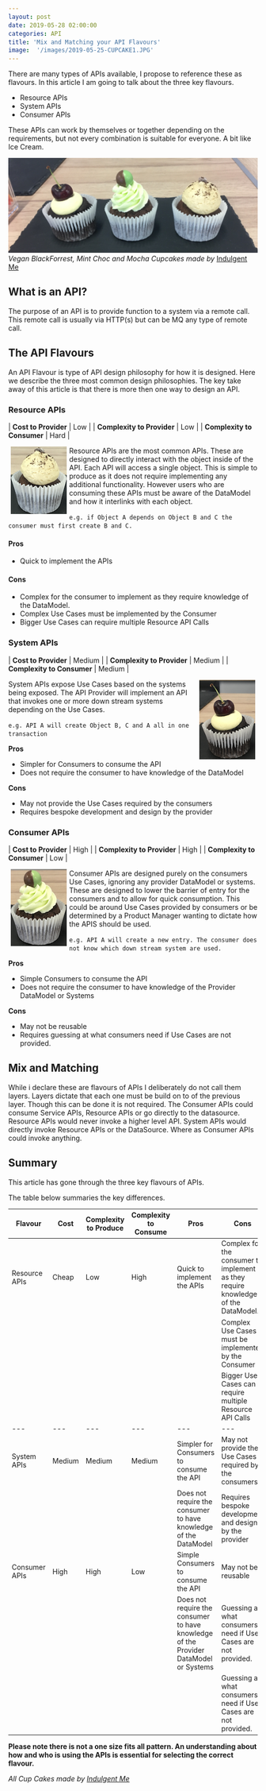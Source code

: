 ```yaml
---
layout: post
date: 2019-05-28 02:00:00
categories: API
title: 'Mix and Matching your API Flavours'
image:  '/images/2019-05-25-CUPCAKE1.JPG'
---
```


There are many types of APIs available, I propose to reference these as flavours. In this article I am going to talk about the three key flavours.  

* Resource APIs
* System APIs
* Consumer APIs

These APIs can work by themselves or together depending on the requirements, but not every combination is suitable for everyone. A bit like Ice Cream.

![](/images/2019-05-25-CUPCAKE1.JPG)
*Vegan BlackForrest, Mint Choc and Mocha Cupcakes made by* [Indulgent Me](https://www.facebook.com/indulgentme/)

## What is an API?

The purpose of an API is to provide function to a system via a remote call. This remote call is usually via HTTP(s) but can be MQ any type of remote call.

## The API Flavours

An API Flavour is type of API design philosophy for how it is designed. Here we describe the three most common design philosophies. The key take away of this article is that there is more then one way to design an API.


### Resource APIs

| **Cost to Provider** | Low |
| **Complexity to Provider** | Low |
| **Complexity to Consumer** | Hard |

<span style="float:left; margin-right:5px; margin-left:5px"> <img src="/images/2019-05-25-cupcake1.png" /></span>

Resource APIs are the most common APIs. These are designed to directly interact with the object inside of the API. Each API will access a single object. This is simple to produce as it does not require implementing any additional functionality. However users who are consuming these APIs must be aware of the DataModel and how it interlinks with each object.

`e.g. if Object A depends on Object B and C the consumer must first create B and C.`

#### Pros
* Quick to implement the APIs

#### Cons
* Complex for the consumer to implement as they require knowledge of the DataModel.
* Complex Use Cases must be implemented by the Consumer
* Bigger Use Cases can require multiple Resource API Calls


### System APIs

| **Cost to Provider** | Medium |
| **Complexity to Provider** | Medium |
| **Complexity to Consumer** | Medium |

<span style="float:right; margin-right:5px; margin-left:5px"> <img src="/images/2019-05-25-cupcake2.png" /></span>

System APIs expose Use Cases based on the systems being exposed. The API Provider will implement an API that invokes one or more down stream systems depending on the Use Cases.

`e.g. API A will create Object B, C and A all in one transaction`

**Pros**
* Simpler for Consumers to consume the API
* Does not require the  consumer to have knowledge of the DataModel

**Cons**
* May not provide the Use Cases required by the consumers
* Requires bespoke development and design by the provider

### Consumer APIs

| **Cost to Provider** | High |
| **Complexity to Provider** | High |
| **Complexity to Consumer** | Low |

<span style="float:left; margin-right:5px; margin-left:5px"> <img src="/images/2019-05-25-cupcake3.png" /></span>

Consumer APIs are designed purely on the consumers Use Cases, ignoring any provider DataModel or systems. These are designed to lower the barrier of entry for the consumers and to allow for quick consumption. This could be around Use Cases provided by consumers or be determined by a Product Manager wanting to dictate how the APIS should be used.

`e.g. API A will create a new entry. The consumer does not know which down stream system are used.`

**Pros**
* Simple Consumers to consume the API
* Does not require the  consumer to have knowledge of the Provider DataModel or Systems

**Cons**
* May not be reusable
* Requires guessing at what consumers need if Use Cases are not provided.


## Mix and Matching

While i declare these are flavours of APIs I deliberately do not call them layers. Layers dictate that each one must be build on to of the previous layer. Though this can be done it is not required. The Consumer APIs could consume Service APIs, Resource APIs or go directly to the datasource.  Resource APIs would never invoke a higher level API. System APIs would directly invoke Resource APIs or the DataSource. Where as Consumer APIs could invoke anything.

## Summary

This article has gone through the three key flavours of APIs.

The table below summaries the key differences.


| Flavour  | Cost | Complexity to Produce | Complexity to Consume | Pros | Cons |
|---|---|---|---|---|---|
| Resource APIs | Cheap | Low | High | Quick to implement the APIs |  Complex for the consumer to implement as they require knowledge of the DataModel. |
 | | | | | | Complex Use Cases must be implemented by the Consumer |
 | | | | | | Bigger Use Cases can require multiple Resource API Calls |
|---|---|---|---|---|---|
| System APIs | Medium | Medium | Medium | Simpler for Consumers to consume the API | May not provide the Use Cases required by the consumers |
| | | | | Does not require the  consumer to have knowledge of the DataModel | Requires bespoke development and design by the provider |
| Consumer APIs | High | High | Low | Simple Consumers to consume the API | May not be reusable |
| | | | | Does not require the  consumer to have knowledge of the Provider DataModel or Systems | Guessing at what consumers need if Use Cases are not provided. |
| | | | | |  Guessing at what consumers need if Use Cases are not provided. |



**Please note there is not a one size fits all pattern. An understanding about how and who is using the APIs is essential for selecting the correct flavour.**

*All Cup Cakes made by [Indulgent Me](https://www.facebook.com/indulgentme/)*
